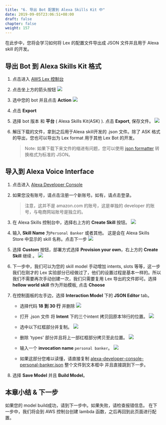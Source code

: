 ```yaml
---
title: "6. 导出 Bot 配置到 Alexa Skills Kit 中"
date: 2019-09-05T23:06:51+08:00
draft: false
chapter: false
weight: 157
---
```


在此步中，您将会学习如何将 Lex 的配置文件导出成 JSON 文件并且用于 Alexa skill 的开发。

## 导出 Bot 到 Alexa Skills Kit 格式

1. 点击进入 [AWS Lex 控制台](https://console.aws.amazon.com/lex)

1. 点击坐上方的箭头按钮
    ![](/images/ask/step8-export-bot.png)

1. 选中您的 bot 并且点击 **Action**
    ![](/images/ask/step8-lex-action.png)

1. 点击 **Export**

1. 选择 bot 版本 和 **平台** ( Alexa Skills Kit(ASK) ). 点击 **Export**, 保存文件。
    ![](/images/ask/step8-export-bot-ASK.png)

1. 解压下载的文件，拿到之后用于Alexa skill开发的 .json 文件。除了 ASK 格式的导出，您也可以导出为 Lex format 用于其他 Lex Bot 的开发。
   > Note: 如果下载下来文件的缩进有问题，您可以使用 [json formatter](https://jsonformatter.curiousconcept.com/) 转换格式为标准的 JSON。

## 导入到 Alexa Voice Interface 

1. 点击进入 [Alexa Developer Console](https://developer.amazon.com/alexa/console/ask)

1. 如果您没有账号，请点击注册一个新账号。如有，请点击登录。
   > 注意，这并不是 amazon.com 的账号，这是单独的 developer 的账号，与电商网站账号是独立的。

1. 在 Alexa Skills 控制台中，选择右上方的 **Create Skill** 按钮。
    ![](/images/ask/create-skill.png)

1. 输入 **Skill Name** 为`Personal Banker` 或者其他。 这是会在 Alexa Skills Store 中显示的 skill 名称。点击下一步
    ![](/images/ask/create-new-skill.png)

1. 选择 **Custom** 按钮，部署方式选择 **Provision your own**，右上方的 **Create Skill** 继续 。
    ![](/images/ask/custom-skill.png) 

1. 下一步中，我们可以为您的 skill model 手动增加 intents, slots 等等，这一步我们在刚才的 Lex 实验部分已经做过了，他们的设置过程是基本一样的。所以我们不需要再次手动创建一次，我们只需要复用 Lex 导出的文件即可。选择  **hellow world skill** 作为开始模板, 点击 **Choose**

1. 在控制面板的左手边，选择  **Interaction Model** 下的 **JSON Editor** tab。
    - 选择代码 **18 到 30 行** 并删除
    ![](/images/ask/hello-world-intent.png)

    - 打开 .json 文件 将 **Intent** 下的三个intent 拷贝回原本18行的位置。 
    ![](/images/ask/intent-example.png)
   
    - 选中以下红框部分并复制。
    ![](/images/ask/types-dialog.png) 
    
    - 删除 'types' 部分并且将上一部红框部分拷贝至此位置。
    ![](/images/ask/json-types.png)
    
    - 输入一个 **invocation name** `personal banker`。 
    ![](/images/ask/9-7-e.png)
    
    - 如果这部分您难以读懂，请直接复制 [alexa-developer-console-personal-banker.json](https://github.com/aws-samples/aws-alexa-workshop-ask/blob/master/alexa-developer-console-personal-banker.json) 整个文件到文本框中 并且直接跳到下一步。

1. 选择 **Save Model** 并且 **Build Model**。

## 本章小结 & 下一步
如果您的 model build成功，请到下一步中。如果失败，请检查报错信息。
在下一步中，我们将会到 AWS 控制台创建 lambda 函数，之后再回到此页面进行配置。

